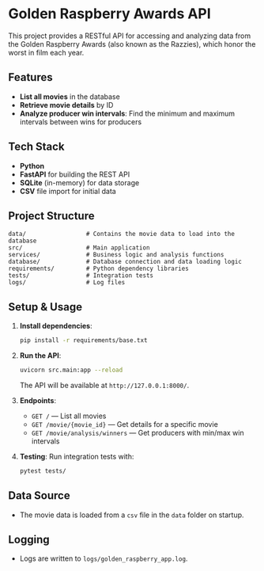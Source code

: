 # Golden Raspberry Awards API

This project provides a RESTful API for accessing and analyzing data from the Golden Raspberry Awards (also known as the Razzies), which honor the worst in film each year.

## Features
- **List all movies** in the database
- **Retrieve movie details** by ID
- **Analyze producer win intervals**: Find the minimum and maximum intervals between wins for producers

## Tech Stack
- **Python**
- **FastAPI** for building the REST API
- **SQLite** (in-memory) for data storage
- **CSV** file import for initial data

## Project Structure
```
data/                 # Contains the movie data to load into the database
src/                  # Main application
services/             # Business logic and analysis functions
database/             # Database connection and data loading logic
requirements/         # Python dependency libraries
tests/                # Integration tests
logs/                 # Log files
```

## Setup & Usage
1. **Install dependencies**:
   ```bash
   pip install -r requirements/base.txt
   ```

2. **Run the API**:
   ```bash
   uvicorn src.main:app --reload
   ```
   The API will be available at `http://127.0.0.1:8000/`.

3. **Endpoints**:
   - `GET /` — List all movies
   - `GET /movie/{movie_id}` — Get details for a specific movie
   - `GET /movie/analysis/winners` — Get producers with min/max win intervals

4. **Testing**:
   Run integration tests with:
   ```bash
   pytest tests/
   ```

## Data Source
- The movie data is loaded from a `csv` file in the `data` folder on startup.

## Logging
- Logs are written to `logs/golden_raspberry_app.log`.
